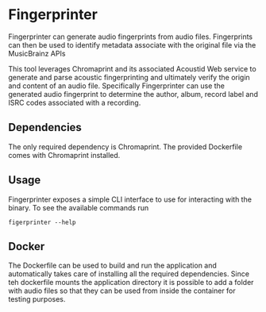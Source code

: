 # Fingerprinter

Fingerprinter can generate audio fingerprints from audio files.
Fingerprints can then be used to identify metadata associate with the original file via the MusicBrainz APIs

This tool leverages Chromaprint and its associated Acoustid Web service to generate and parse acoustic fingerprinting and ultimately verify the origin and content of an audio file.
Specifically Fingerprinter can use the generated audio fingerprint to determine the author, album, record label and ISRC codes associated with a recording.

## Dependencies
The only required dependency is Chromaprint.
The provided Dockerfile comes with Chromaprint installed.

## Usage
Fingerprinter exposes a simple CLI interface to use for interacting with the binary.
To see the available commands run
```
figerprinter --help
```

## Docker
The Dockerfile can be used to build and run the application and automatically takes care of installing all the required dependencies.
Since teh dockerfile mounts the application directory it is possible to add a folder with audio files so that they can be used from inside the container for testing purposes.